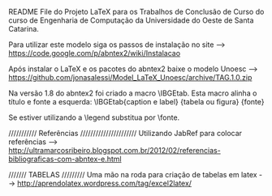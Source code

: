 README File do Projeto LaTeX para os Trabalhos de Conclusão de Curso do curso de Engenharia de Computação da Universidade do Oeste de Santa Catarina.

Para utilizar este modelo siga os passos de instalação no site --> https://code.google.com/p/abntex2/wiki/Instalacao

Após instalar o LaTeX e os pacotes do abntex2 baixe o modelo Unoesc  --> https://github.com/jonasalessi/Model_LaTeX_Unoesc/archive/TAG.1.0.zip

Na versão 1.8 do abntex2 foi criado a macro \IBGEtab. Esta macro alinha o título e fonte a esquerda:
		 \IBGEtab{caption e label} {tabela ou figura} {fonte}

Se estiver utilizando a \legend substitua por \fonte.

/////////// Referências //////////////////////
Utilizando JabRef para colocar referências --> http://ultramarcosribeiro.blogspot.com.br/2012/02/referencias-bibliograficas-com-abntex-e.html

/////// TABELAS /////////
Uma mão na roda para criação de tabelas em latex --> http://aprendolatex.wordpress.com/tag/excel2latex/
